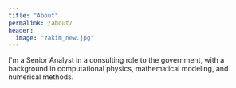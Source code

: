 ```yaml
---
title: "About"
permalink: /about/
header:
  image: "zakim_new.jpg"
---
```


I'm a Senior Analyst in a consulting role to the government, with a background in computational physics, mathematical modeling, and numerical methods.  

